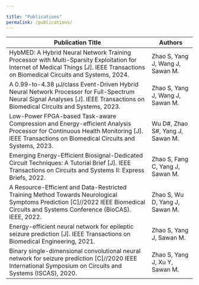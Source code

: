 ```yaml
---

title: "Publications"
permalink: /publications/
---
```





| Publication Title                                                                                                            | Authors                                      |
|------------------------------------------------------------------------------------------------------------------------------|----------------------------------------------|
| HybMED: A Hybrid Neural Network Training Processor with Multi-Sparsity Exploitation for Internet of Medical Things [J]. IEEE Transactions on Biomedical Circuits and Systems, 2024. | Zhao S, Yang J, Wang J, Sawan M.             |
| A 0.99-to-4.38 μJ/class Event-Driven Hybrid Neural Network Processor for Full-Spectrum Neural Signal Analyses [J]. IEEE Transactions on Biomedical Circuits and Systems, 2023. | Zhao S, Yang J, Wang J, Sawan M.             |
| Low-Power FPGA-based Task-aware Compression and Energy-efficient Analysis Processor for Continuous Health Monitoring [J]. IEEE Transactions on Biomedical Circuits and Systems, 2023. | Wu D#, Zhao S#, Yang J, Sawan M.             |
| Emerging Energy-Efficient Biosignal-Dedicated Circuit Techniques: A Tutorial Brief [J]. IEEE Transactions on Circuits and Systems II: Express Briefs, 2022. | Zhao S, Fang C, Yang J, Sawan M.             |
| A Resource-Efficient and Data-Restricted Training Method Towards Neurological Symptoms Prediction [C]//2022 IEEE Biomedical Circuits and Systems Conference (BioCAS). IEEE, 2022. | Zhao S, Wu D, Yang J, Sawan M.               |
| Energy-efficient neural network for epileptic seizure prediction [J]. IEEE Transactions on Biomedical Engineering, 2021. | Zhao S, Yang J, Sawan M.                     |
| Binary single-dimensional convolutional neural network for seizure prediction [C]//2020 IEEE International Symposium on Circuits and Systems (ISCAS), 2020. | Zhao S, Yang J, Xu Y, Sawan M.               |
